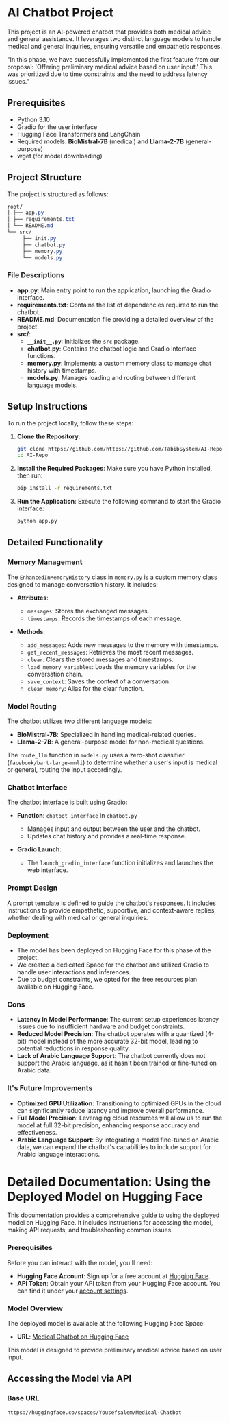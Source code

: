 # AI Chatbot Project

This project is an AI-powered chatbot that provides both medical advice and general assistance. It leverages two distinct language models to handle medical and general inquiries, ensuring versatile and empathetic responses.

"In this phase, we have successfully implemented the first feature from our proposal: 'Offering preliminary medical advice based on user input.' This was prioritized due to time constraints and the need to address latency issues."

## Prerequisites
- Python 3.10
- Gradio for the user interface
- Hugging Face Transformers and LangChain
- Required models: **BioMistral-7B** (medical) and **Llama-2-7B** (general-purpose)
- wget (for model downloading)

## Project Structure

The project is structured as follows:
``` css
root/ 
│ ├── app.py 
│ ├── requirements.txt 
│ └── README.md 
└── src/ 
     ├── init.py 
     ├── chatbot.py 
     ├── memory.py 
     └── models.py
```


### File Descriptions

- **app.py**: Main entry point to run the application, launching the Gradio interface.
- **requirements.txt**: Contains the list of dependencies required to run the chatbot.
- **README.md**: Documentation file providing a detailed overview of the project.
- **src/**:
  - **`__init__.py`**: Initializes the `src` package.
  - **chatbot.py**: Contains the chatbot logic and Gradio interface functions.
  - **memory.py**: Implements a custom memory class to manage chat history with timestamps.
  - **models.py**: Manages loading and routing between different language models.

## Setup Instructions

To run the project locally, follow these steps:

1. **Clone the Repository**:
    ```sh
    git clone https://github.com/https://github.com/TabibSystem/AI-Repo.git
    cd AI-Repo
    ```

2. **Install the Required Packages**: Make sure you have Python installed, then run:
    ```sh
    pip install -r requirements.txt
    ```

3. **Run the Application**: Execute the following command to start the Gradio interface:
    ```sh
    python app.py
    ```

## Detailed Functionality

### Memory Management

The `EnhancedInMemoryHistory` class in `memory.py` is a custom memory class designed to manage conversation history. It includes:

- **Attributes**:
    - `messages`: Stores the exchanged messages.
    - `timestamps`: Records the timestamps of each message.

- **Methods**:
    - `add_messages`: Adds new messages to the memory with timestamps.
    - `get_recent_messages`: Retrieves the most recent messages.
    - `clear`: Clears the stored messages and timestamps.
    - `load_memory_variables`: Loads the memory variables for the conversation chain.
    - `save_context`: Saves the context of a conversation.
    - `clear_memory`: Alias for the clear function.

### Model Routing

The chatbot utilizes two different language models:

- **BioMistral-7B**: Specialized in handling medical-related queries.
- **Llama-2-7B**: A general-purpose model for non-medical questions.

The `route_llm` function in `models.py` uses a zero-shot classifier (`facebook/bart-large-mnli`) to determine whether a user's input is medical or general, routing the input accordingly.

### Chatbot Interface

The chatbot interface is built using Gradio:

- **Function**: `chatbot_interface` in `chatbot.py`
    - Manages input and output between the user and the chatbot.
    - Updates chat history and provides a real-time response.

- **Gradio Launch**:
    - The `launch_gradio_interface` function initializes and launches the web interface.

### Prompt Design

A prompt template is defined to guide the chatbot's responses. It includes instructions to provide empathetic, supportive, and context-aware replies, whether dealing with medical or general inquiries.

### Deployment
- The model has been deployed on Hugging Face for this phase of the project.
- We created a dedicated Space for the chatbot and utilized Gradio to handle user interactions and inferences.
- Due to budget constraints, we opted for the free resources plan available on Hugging Face.

### Cons
- **Latency in Model Performance**: The current setup experiences latency issues due to insufficient hardware and budget constraints.
- **Reduced Model Precision**: The chatbot operates with a quantized (4-bit) model instead of the more accurate 32-bit model, leading to potential reductions in response quality.
- **Lack of Arabic Language Support**: The chatbot currently does not support the Arabic language, as it hasn't been trained or fine-tuned on Arabic data.
    
### It's Future Improvements
- **Optimized GPU Utilization**: Transitioning to optimized GPUs in the cloud can significantly reduce latency and improve overall performance.
- **Full Model Precision**: Leveraging cloud resources will allow us to run the model at full 32-bit precision, enhancing response accuracy and effectiveness.
- **Arabic Language Support**: By integrating a model fine-tuned on Arabic data, we can expand the chatbot's capabilities to include support for Arabic language interactions.

# Detailed Documentation: Using the Deployed Model on Hugging Face

This documentation provides a comprehensive guide to using the deployed model on Hugging Face. It includes instructions for accessing the model, making API requests, and troubleshooting common issues.


### Prerequisites

Before you can interact with the model, you'll need:

- **Hugging Face Account**: Sign up for a free account at [Hugging Face](https://huggingface.co/join).
- **API Token**: Obtain your API token from your Hugging Face account. You can find it under your [account settings](https://huggingface.co/settings/tokens).

### Model Overview

The deployed model is available at the following Hugging Face Space:

- **URL**: [Medical Chatbot on Hugging Face](https://huggingface.co/spaces/Yousefsalem/Medical-Chatbot)

This model is designed to provide preliminary medical advice based on user input.

## Accessing the Model via API

### Base URL
```plaintext
https://huggingface.co/spaces/Yousefsalem/Medical-Chatbot
